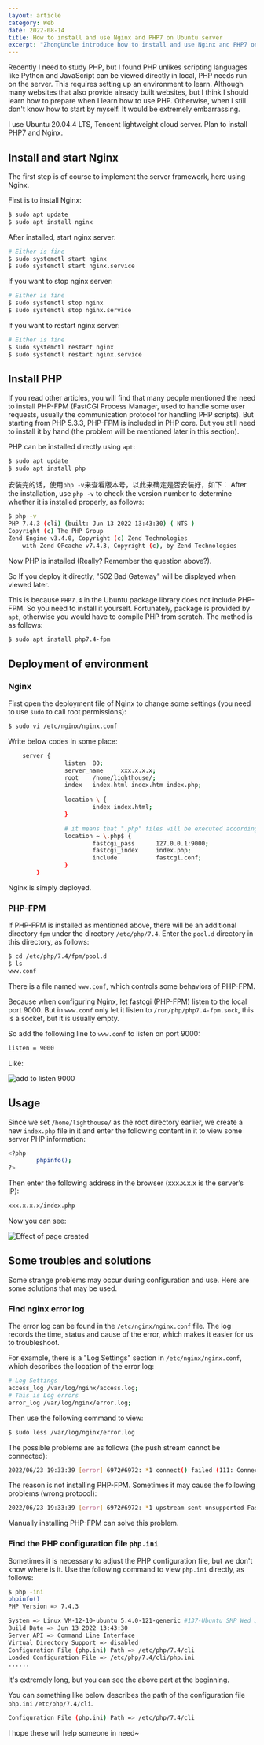 ```yaml
---
layout: article
category: Web
date: 2022-08-14
title: How to install and use Nginx and PHP7 on Ubuntu server
excerpt: "ZhongUncle introduce how to install and use Nginx and PHP7 on Ubuntu server, and some possible troublels and solutions."
---
```

Recently I need to study PHP, but I found PHP unlikes scripting languages like Python and JavaScript can be viewed directly in local, PHP needs run on the server. This requires setting up an environment to learn. Although many websites that also provide already built websites, but I think I should learn how to prepare when I learn how to use PHP. Otherwise, when I still don't know how to start by myself. It would be extremely embarrassing.

I use Ubuntu 20.04.4 LTS, Tencent lightweight cloud server. Plan to install PHP7 and Nginx.

## Install and start Nginx
The first step is of course to implement the server framework, here using Nginx.

First is to install Nginx:

```bash
$ sudo apt update
$ sudo apt install nginx
```

After installed, start nginx server:

```bash
# Either is fine
$ sudo systemctl start nginx
$ sudo systemctl start nginx.service
```

If you want to stop nginx server:

```bash
# Either is fine
$ sudo systemctl stop nginx
$ sudo systemctl stop nginx.service
```

If you want to restart nginx server:

```bash
# Either is fine
$ sudo systemctl restart nginx
$ sudo systemctl restart nginx.service
```

## Install PHP
If you read other articles, you will find that many people mentioned the need to install PHP-FPM (FastCGI Process Manager, used to handle some user requests, usually the communication protocol for handling PHP scripts). But starting from PHP 5.3.3, PHP-FPM is included in PHP core. But you still need to install it by hand (the problem will be mentioned later in this section).

PHP can be installed directly using `apt`:

```bash
$ sudo apt update
$ sudo apt install php
```

安装完的话，使用`php -v`来查看版本号，以此来确定是否安装好，如下：
After the installation, use `php -v` to check the version number to determine whether it is installed properly, as follows:

```bash
$ php -v
PHP 7.4.3 (cli) (built: Jun 13 2022 13:43:30) ( NTS )
Copyright (c) The PHP Group
Zend Engine v3.4.0, Copyright (c) Zend Technologies
    with Zend OPcache v7.4.3, Copyright (c), by Zend Technologies
```

Now PHP is installed (Really? Remember the question above?).

So If you deploy it directly, "502 Bad Gateway" will be displayed when viewed later.

This is because `PHP7.4` in the Ubuntu package library does not include PHP-FPM. So you need to install it yourself. Fortunately, package is provided by `apt`, otherwise you would have to compile PHP from scratch. The method is as follows:

```bash
$ sudo apt install php7.4-fpm
```

## Deployment of environment
### Nginx
First open the deployment file of Nginx to change some settings (you need to use `sudo` to call root permissions):

```bash
$ sudo vi /etc/nginx/nginx.conf
```

Write below codes in some place:

```bash
	server {
                listen  80;
                server_name     xxx.x.x.x;
                root    /home/lighthouse/;
                index   index.html index.htm index.php;
		
                location \ {
                        index index.html;
                }

				# it means that ".php" files will be executed according to the following content
                location ~ \.php$ {
                        fastcgi_pass      127.0.0.1:9000;
                        fastcgi_index     index.php;
                        include           fastcgi.conf;
                }
        }
```

Nginx is simply deployed.

### PHP-FPM
If PHP-FPM is installed as mentioned above, there will be an additional directory `fpm` under the directory `/etc/php/7.4`. Enter the `pool.d` directory in this directory, as follows:

```bash
$ cd /etc/php/7.4/fpm/pool.d
$ ls
www.conf
```

There is a file named `www.conf`, which controls some behaviors of PHP-FPM.

Because when configuring Nginx, let fastcgi (PHP-FPM) listen to the local port 9000. But in `www.conf` only let it listen to `/run/php/php7.4-fpm.sock`, this is a socket, but it is usually empty.

So add the following line to `www.conf` to listen on port 9000:

```bash
listen = 9000
```

Like:

![add to listen 9000](/assets/images/b53f908df689444a89d9f8e1200ef445.png)

## Usage
Since we set `/home/lighthouse/` as the root directory earlier, we create a new `index.php` file in it and enter the following content in it to view some server PHP information:

```bash
<?php
        phpinfo();
?>
```

Then enter the following address in the browser (xxx.x.x.x is the server’s IP):

```bash
xxx.x.x.x/index.php
```

Now you can see:

![Effect of page created](/assets/images/14476407844c45f4b26c9af74d0b0eb5.png)

## Some troubles and solutions
Some strange problems may occur during configuration and use. Here are some solutions that may be used.

### Find nginx error log
The error log can be found in the `/etc/nginx/nginx.conf` file. The log records the time, status and cause of the error, which makes it easier for us to troubleshoot.

For example, there is a "Log Settings" section in `/etc/nginx/nginx.conf`, which describes the location of the error log:

```bash
# Log Settings
access_log /var/log/nginx/access.log;
# This is Log errors
error_log /var/log/nginx/error.log;
```

Then use the following command to view:

```bash
$ sudo less /var/log/nginx/error.log
```

The possible problems are as follows (the push stream cannot be connected):

```bash
2022/06/23 19:33:39 [error] 6972#6972: *1 connect() failed (111: Connection refused) while connecting to upstream, client: xxx.xxx.xxx.xx, server: xxx.x.x.x, request: "GET /index.php HTTP/1.1", upstream: "fastcgi://127.0.0.1:9000", host: "xxx.x.x.x"
```

The reason is not installing PHP-FPM. Sometimes it may cause the following problems (wrong protocol):

```bash
2022/06/23 19:33:39 [error] 6972#6972: *1 upstream sent unsupported FastCGI protocol version: 72 while reading response header from upstream, client: xxx.xxx.xxx.xx, server: xxx.x.x.x, request: "GET /index.php HTTP/1.1", upstream: "fastcgi://127.0.0.1:9000", host: "xxx.x.x.x"
```

Manually installing PHP-FPM can solve this problem.

### Find the PHP configuration file `php.ini`
Sometimes it is necessary to adjust the PHP configuration file, but we don't know where is it. Use the following command to view `php.ini` directly, as follows:

```bash
$ php -ini
phpinfo()
PHP Version => 7.4.3

System => Linux VM-12-10-ubuntu 5.4.0-121-generic #137-Ubuntu SMP Wed Jun 15 13:33:07 UTC 2022 x86_64
Build Date => Jun 13 2022 13:43:30
Server API => Command Line Interface
Virtual Directory Support => disabled
Configuration File (php.ini) Path => /etc/php/7.4/cli
Loaded Configuration File => /etc/php/7.4/cli/php.ini
......
```

It's extremely long, but you can see the above part at the beginning.

You can something like below describes the path of the configuration file `php.ini` `/etc/php/7.4/cli`.

```bash
Configuration File (php.ini) Path => /etc/php/7.4/cli
```

I hope these will help someone in need~